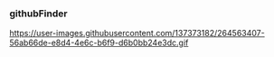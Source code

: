 ### githubFinder

https://user-images.githubusercontent.com/137373182/264563407-56ab66de-e8d4-4e6c-b6f9-d6b0bb24e3dc.gif
